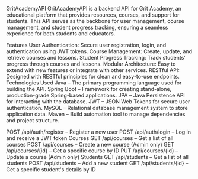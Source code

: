 GritAcademyAPI
GritAcademyAPI is a backend API for Grit Academy, an educational platform that provides resources, courses, and support for students. This API serves as the backbone for user management, course management, and student progress tracking, ensuring a seamless experience for both students and educators.

Features
User Authentication: Secure user registration, login, and authentication using JWT tokens.
Course Management: Create, update, and retrieve courses and lessons.
Student Progress Tracking: Track students’ progress through courses and lessons.
Modular Architecture: Easy to extend with new features or integrate with other services.
RESTful API: Designed with RESTful principles for clean and easy-to-use endpoints.
Technologies Used
Java – The primary programming language used for building the API.
Spring Boot – Framework for creating stand-alone, production-grade Spring-based applications.
JPA – Java Persistence API for interacting with the database.
JWT – JSON Web Tokens for secure user authentication.
MySQL – Relational database management system to store application data.
Maven – Build automation tool to manage dependencies and project structure.

POST /api/auth/register – Register a new user
POST /api/auth/login – Log in and receive a JWT token
Courses
GET /api/courses – Get a list of all courses
POST /api/courses – Create a new course (Admin only)
GET /api/courses/{id} – Get a specific course by ID
PUT /api/courses/{id} – Update a course (Admin only)
Students
GET /api/students – Get a list of all students
POST /api/students – Add a new student
GET /api/students/{id} – Get a specific student's details by ID
